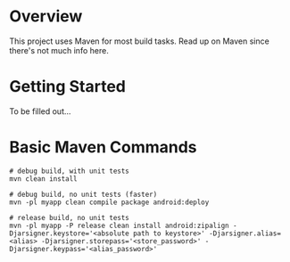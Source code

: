 # Overview #
This project uses Maven for most build tasks. Read up on Maven since there's not much info here.

# Getting Started #
To be filled out...

# Basic Maven Commands #

    # debug build, with unit tests
    mvn clean install

    # debug build, no unit tests (faster)
    mvn -pl myapp clean compile package android:deploy

    # release build, no unit tests
    mvn -pl myapp -P release clean install android:zipalign -Djarsigner.keystore='<absolute path to keystore>' -Djarsigner.alias=<alias> -Djarsigner.storepass='<store_password>' -Djarsigner.keypass='<alias_password>'